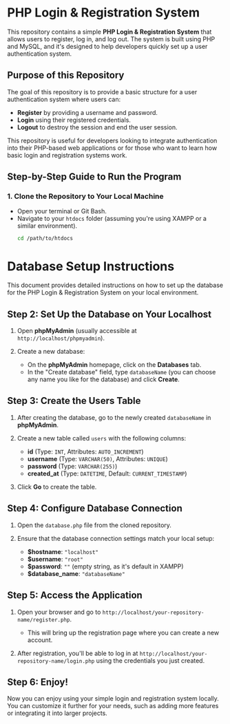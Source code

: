 # PHP Login & Registration System

This repository contains a simple **PHP Login & Registration System** that allows users to register, log in, and log out. The system is built using PHP and MySQL, and it's designed to help developers quickly set up a user authentication system.

## Purpose of this Repository

The goal of this repository is to provide a basic structure for a user authentication system where users can:
- **Register** by providing a username and password.
- **Login** using their registered credentials.
- **Logout** to destroy the session and end the user session.

This repository is useful for developers looking to integrate authentication into their PHP-based web applications or for those who want to learn how basic login and registration systems work.

## Step-by-Step Guide to Run the Program

### 1. Clone the Repository to Your Local Machine

- Open your terminal or Git Bash.
- Navigate to your `htdocs` folder (assuming you're using XAMPP or a similar environment).
  ```bash
  cd /path/to/htdocs
# Database Setup Instructions

This document provides detailed instructions on how to set up the database for the PHP Login & Registration System on your local environment.

## Step 2: Set Up the Database on Your Localhost

1. Open **phpMyAdmin** (usually accessible at `http://localhost/phpmyadmin`).

2. Create a new database:
   - On the **phpMyAdmin** homepage, click on the **Databases** tab.
   - In the "Create database" field, type `databaseName` (you can choose any name you like for the database) and click **Create**.

## Step 3: Create the Users Table

1. After creating the database, go to the newly created `databaseName` in **phpMyAdmin**.

2. Create a new table called `users` with the following columns:
   - **id** (Type: `INT`, Attributes: `AUTO_INCREMENT`)
   - **username** (Type: `VARCHAR(50)`, Attributes: `UNIQUE`)
   - **password** (Type: `VARCHAR(255)`)
   - **created_at** (Type: `DATETIME`, Default: `CURRENT_TIMESTAMP`)

3. Click **Go** to create the table.

## Step 4: Configure Database Connection

1. Open the `database.php` file from the cloned repository.

2. Ensure that the database connection settings match your local setup:
   - **$hostname**: `"localhost"`
   - **$username**: `"root"`
   - **$password**: `""` (empty string, as it's default in XAMPP)
   - **$database_name**: `"databaseName"`

## Step 5: Access the Application

1. Open your browser and go to `http://localhost/your-repository-name/register.php`.
   - This will bring up the registration page where you can create a new account.

2. After registration, you'll be able to log in at `http://localhost/your-repository-name/login.php` using the credentials you just created.

## Step 6: Enjoy!

Now you can enjoy using your simple login and registration system locally. You can customize it further for your needs, such as adding more features or integrating it into larger projects.
